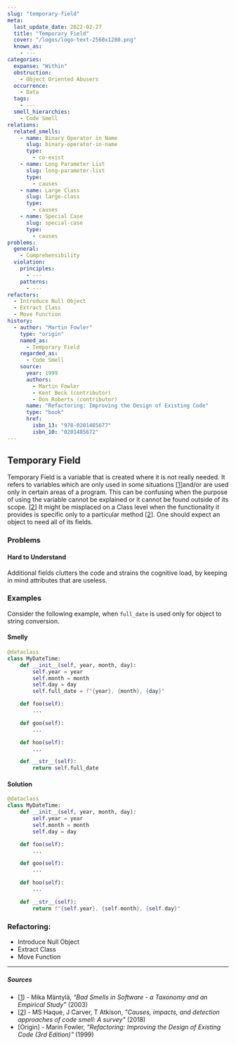 ```yaml
---
slug: "temporary-field"
meta:
  last_update_date: 2022-02-27
  title: "Temporary Field"
  cover: "/logos/logo-text-2560x1280.png"
  known_as:
    - ---
categories:
  expanse: "Within"
  obstruction:
    - Object Oriented Abusers
  occurrence:
    - Data
  tags:
    - ---
  smell_hierarchies:
    - Code Smell
relations:
  related_smells:
    - name: Binary Operator in Name
      slug: binary-operator-in-name
      type:
        - co-exist
    - name: Long Parameter List
      slug: long-parameter-list
      type:
        - causes
    - name: Large Class
      slug: large-class
      type:
        - causes
    - name: Special Case
      slug: special-case
      type:
        - causes
problems:
  general:
    - Comprehensibility
  violation:
    principles:
      - ---
    patterns:
      - ---
refactors:
  - Introduce Null Object
  - Extract Class
  - Move Function
history:
  - author: "Martin Fowler"
    type: "origin"
    named_as:
      - Temporary Field
    regarded_as:
      - Code Smell
    source:
      year: 1999
      authors:
        - Martin Fowler
        - Kent Beck (contributor)
        - Don Roberts (contributor)
      name: "Refactoring: Improving the Design of Existing Code"
      type: "book"
      href:
        isbn_13: "978-0201485677"
        isbn_10: "0201485672"
---
```


## Temporary Field

Temporary Field is a variable that is created where it is not really needed. It refers to variables which are only used in some situations [[1](#sources)]and/or are used only in certain areas of a program. This can be confusing when the purpose of using the variable cannot be explained or it cannot be found outside of its scope. [[2](#sources)] It might be misplaced on a Class level when the functionality it provides is specific only to a particular method [[2](#sources)]. One should expect an object to need all of its fields.

### Problems

#### **Hard to Understand**

Additional fields clutters the code and strains the cognitive load, by keeping in mind attributes that are useless.

### Examples

<div class="example-block">

Consider the following example, when `full_date` is used only for object to string conversion.

#### Smelly

```py
@dataclass
class MyDateTime:
    def __init__(self, year, month, day):
        self.year = year
        self.month = month
        self.day = day
        self.full_date = f"{year}, {month}, {day}"

    def foo(self):
        ...

    def goo(self):
        ...

    def hoo(self):
        ...

    def __str__(self):
        return self.full_date
```

#### Solution

```py
@dataclass
class MyDateTime:
    def __init__(self, year, month, day):
        self.year = year
        self.month = month
        self.day = day

    def foo(self):
        ...

    def goo(self):
        ...

    def hoo(self):
        ...

    def __str__(self):
        return f"{self.year}, {self.month}, {self.day}"
```

</div>

### Refactoring:

- Introduce Null Object
- Extract Class
- Move Function

---

##### Sources

- [[1](#sources)] - Mika Mäntylä, _"Bad Smells in Software - a Taxonomy and an Empirical Study"_ (2003)
- [[2](#sources)] - MS Haque, J Carver, T Atkison, _"Causes, impacts, and detection approaches of code smell: A survey"_ (2018)
- [Origin] - Marin Fowler, _"Refactoring: Improving the Design of Existing Code (3rd Edition)"_ (1999)
